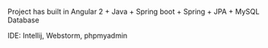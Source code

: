 Project has built in Angular 2 + Java + Spring boot + Spring + JPA + MySQL Database

IDE: Intellij, Webstorm, phpmyadmin
